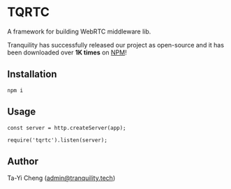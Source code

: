 # TQRTC

A framework for building WebRTC middleware lib.

Tranquility has successfully released our project as open-source and it has been downloaded over **1K times** on [NPM](https://www.npmjs.com/package/tqrtc)!


## Installation

    npm i

## Usage

    const server = http.createServer(app);

	require('tqrtc').listen(server);

## Author
Ta-Yi Cheng (admin@tranquility.tech)